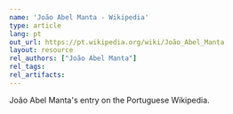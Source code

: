```yaml
---
name: 'João Abel Manta - Wikipedia'
type: article
lang: pt
out_url: https://pt.wikipedia.org/wiki/João_Abel_Manta
layout: resource
rel_authors: ["João Abel Manta"]
rel_tags:
rel_artifacts:
---
```


 João Abel Manta's entry on the Portuguese Wikipedia.
